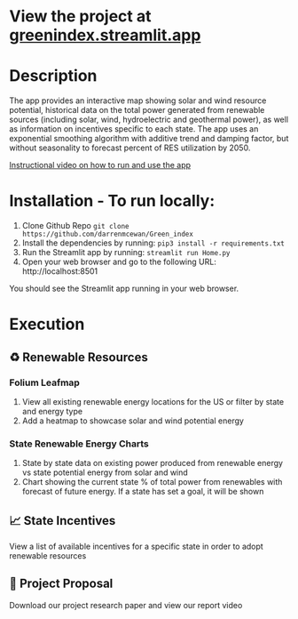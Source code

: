 # View the project at [greenindex.streamlit.app](https://greenindex.streamlit.app/)

# Description 

The app provides an interactive map showing solar and wind resource potential, historical data on the total power generated from renewable sources (including solar, wind, hydroelectric and geothermal power), as well as information on incentives specific to each state. The app uses an exponential smoothing algorithm with additive trend and damping factor, but without seasonality to forecast percent of RES utilization by 2050. 

[Instructional video on how to run and use the app](https://youtu.be/jH-BRXnBOWs)
# Installation - To run locally: 
1. Clone Github Repo
`git clone https://github.com/darrenmcewan/Green_index`
2. Install the dependencies by running:
`pip3 install -r requirements.txt`
3. Run the Streamlit app by running:
`streamlit run Home.py`
4. Open your web browser and go to the following URL:
http://localhost:8501

You should see the Streamlit app running in your web browser.

# Execution

## ♻️ Renewable Resources
### Folium Leafmap 
1. View all existing renewable energy locations for the US or filter by state and energy type
2. Add a heatmap to showcase solar and wind potential energy


### State Renewable Energy Charts
1. State by state data on existing power produced from renewable energy vs state potential energy from solar and wind
2. Chart showing the current state % of total power from renewables with forecast of future energy. If a state has set a goal, it will be shown

## 📈 State Incentives
View a list of available incentives for a specific state in order to adopt renewable resources

## 📄 Project Proposal
Download our project research paper and view our report video

